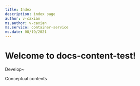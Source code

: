 ```yaml
---
title: Index
description: index page
author: v-caxian
ms.author: v-caxian
ms.service: container-service
ms.date: 08/19/2021
---
```


# Welcome to docs-content-test!

Develop~

Conceptual contents
